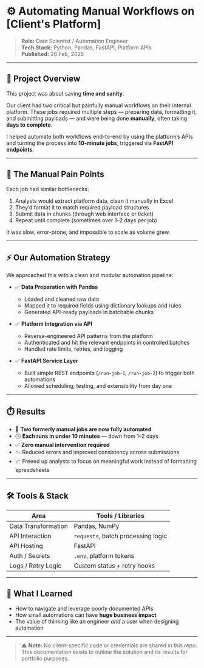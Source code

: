 # ⚙️ Automating Manual Workflows on [Client's Platform]

> **Role:** Data Scientist / Automation Engineer  
> **Tech Stack:** Python, Pandas, FastAPI, Platform APIs  
> **Published:** 26 Feb, 2025

---

## 🧾 Project Overview

This project was about saving **time and sanity**.

Our client had two critical but painfully manual workflows on their internal platform. These jobs required multiple steps — preparing data, formatting it, and submitting payloads — and were being done **manually**, often taking **days to complete**.

I helped automate both workflows end-to-end by using the platform’s APIs and turning the process into **10-minute jobs**, triggered via **FastAPI endpoints**.

---

## 🧩 The Manual Pain Points

Each job had similar bottlenecks:

1. Analysts would extract platform data, clean it manually in Excel  
2. They’d format it to match required payload structures  
3. Submit data in chunks (through web interface or ticket)  
4. Repeat until complete (sometimes over 1–2 days per job)

It was slow, error-prone, and impossible to scale as volume grew.

---

## ⚡ Our Automation Strategy

We approached this with a clean and modular automation pipeline:

- ✅ **Data Preparation with Pandas**  
   - Loaded and cleaned raw data  
   - Mapped it to required fields using dictionary lookups and rules  
   - Generated API-ready payloads in batchable chunks

- ✅ **Platform Integration via API**  
   - Reverse-engineered API patterns from the platform  
   - Authenticated and hit the relevant endpoints in controlled batches  
   - Handled rate limits, retries, and logging

- ✅ **FastAPI Service Layer**  
   - Built simple REST endpoints (`/run-job-1`, `/run-job-2`) to trigger both automations  
   - Allowed scheduling, testing, and extensibility from day one

---

## ⏱️ Results

- 🔄 **Two formerly manual jobs are now fully automated**
- 🕒 **Each runs in under 10 minutes** — down from 1–2 days
- ✅ **Zero manual intervention required**
- 📉 Reduced errors and improved consistency across submissions
- 📈 Freeed up analysts to focus on meaningful work instead of formatting spreadsheets

---

## 🛠 Tools & Stack

| Area               | Tools / Libraries           |
|--------------------|-----------------------------|
| Data Transformation | Pandas, NumPy               |
| API Interaction     | `requests`, batch processing logic  
| API Hosting         | FastAPI                     |
| Auth / Secrets      | `.env`, platform tokens     |
| Logs / Retry Logic  | Custom status + retry hooks |

---

## 🧠 What I Learned

- How to navigate and leverage poorly documented APIs  
- How small automations can have **huge business impact**  
- The value of thinking like an engineer *and* a user when designing automation  

---

> ⚠️ **Note**: No client-specific code or credentials are shared in this repo. This documentation exists to outline the solution and its results for portfolio purposes.
